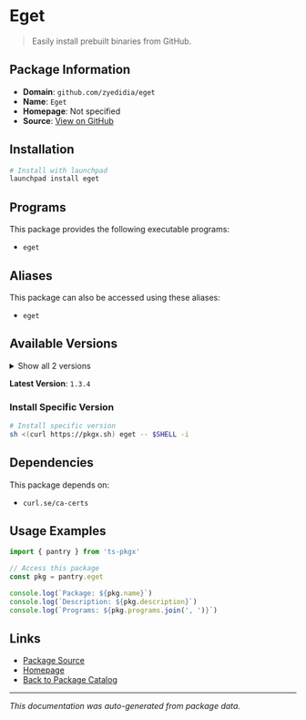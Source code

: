 # Eget

> Easily install prebuilt binaries from GitHub.

## Package Information

- **Domain**: `github.com/zyedidia/eget`
- **Name**: `Eget`
- **Homepage**: Not specified
- **Source**: [View on GitHub](https://github.com/pkgxdev/pantry/tree/main/projects/github.com/zyedidia/eget/package.yml)

## Installation

```bash
# Install with launchpad
launchpad install eget
```

## Programs

This package provides the following executable programs:

- `eget`

## Aliases

This package can also be accessed using these aliases:

- `eget`

## Available Versions

<details>
<summary>Show all 2 versions</summary>

- `1.3.4`, `1.3.3`

</details>

**Latest Version**: `1.3.4`

### Install Specific Version

```bash
# Install specific version
sh <(curl https://pkgx.sh) eget -- $SHELL -i
```

## Dependencies

This package depends on:

- `curl.se/ca-certs`

## Usage Examples

```typescript
import { pantry } from 'ts-pkgx'

// Access this package
const pkg = pantry.eget

console.log(`Package: ${pkg.name}`)
console.log(`Description: ${pkg.description}`)
console.log(`Programs: ${pkg.programs.join(', ')}`)
```

## Links

- [Package Source](https://github.com/pkgxdev/pantry/tree/main/projects/github.com/zyedidia/eget/package.yml)
- [Homepage](#)
- [Back to Package Catalog](../package-catalog.md)

---

*This documentation was auto-generated from package data.*
